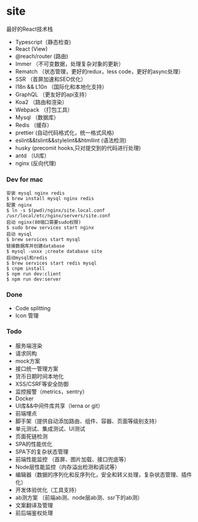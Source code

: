 # site
最好的React技术栈
+ Typescript（静态检查)
+ React (View)
+ @reach/router (路由)
+ Immer （不可变数据，处理复杂对象的更新）
+ Rematch （状态管理，更好的redux，less code，更好的async处理）
+ SSR （首屏加速和SEO优化）
+ I18n && L10n （国际化和本地化支持）
+ GraphQL （更友好的api支持）
+ Koa2 （路由和渲染）
+ Webpack （打包工具）
+ Mysql （数据库）
+ Redis （缓存）
+ prettier (自动代码格式化，统一格式风格)
+ eslint&&tslint&&stylelint&&htmllint (语法检测)
+ husky (precomit hooks,只对提交到的代码进行处理)
+ antd （UI库）
+ nginx (反向代理)

### Dev for mac
```shell
安装 mysql nginx redis
$ brew install mysql nginx redis
配置 nginx
$ ln -s $(pwd)/nginx/site.local.conf /usr/local/etc/nginx/servers/site.conf
启动 nginx(80端口需要sudo权限)
$ sudo brew services start nginx
启动 mysql
$ brew services start mysql
链接数据库并创建database
$ mysql -uxxx ;create database site
启动mysql和redis
$ brew services start redis mysql
$ cnpm install 
$ npm run dev:client
$ npm run dev:server
```
### Done
+ Code splitting
+ Icon 管理

### Todo 
+ 服务端渲染
+ 请求同构
+ mock方案
+ 接口统一管理方案
+ 货币日期时间本地化
+ XSS/CSRF等安全防御
+ 监控报警（metrics，sentry）
+ Docker
+ UI库&&中间件库共享（lerna or git）
+ 前端埋点
+ 脚手架（提供自动添加路由、组件、容器、页面等级别支持）
+ 单元测试、集成测试、UI测试
+ 页面死链检测
+ SPA的性能优化
+ SPA下的复杂状态管理
+ 前端性能监控 （首屏、图片加载、接口兜底等）
+ Node层性能监控（内存溢出检测和调试等）
+ 编辑器（数据的序列化和反序列化，安全和转义处理，复杂状态管理、插件化）
+ 开发体验优化（工具支持）
+ ab测方案 （前端ab测、node层ab测、ssr下的ab测）
+ 文案翻译及管理
+ 前后端鉴权处理